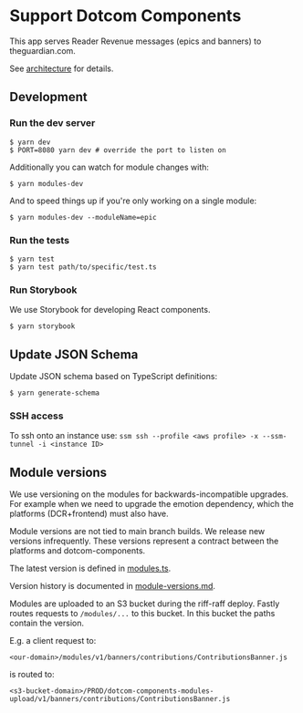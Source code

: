 # Support Dotcom Components

This app serves Reader Revenue messages (epics and banners) to theguardian.com.

See [architecture](docs/architecture.md) for details.

## Development

### Run the dev server

```
$ yarn dev
$ PORT=8080 yarn dev # override the port to listen on
```

Additionally you can watch for module changes with:

`$ yarn modules-dev`

And to speed things up if you're only working on a single module:

`$ yarn modules-dev --moduleName=epic`

### Run the tests

```
$ yarn test
$ yarn test path/to/specific/test.ts
```

### Run Storybook

We use Storybook for developing React components.

```
$ yarn storybook
```

## Update JSON Schema

Update JSON schema based on TypeScript definitions:

```
$ yarn generate-schema
```

### SSH access
To ssh onto an instance use:
`ssm ssh --profile <aws profile> -x --ssm-tunnel -i <instance ID>`

## Module versions

We use versioning on the modules for backwards-incompatible upgrades. For example when we need to upgrade the emotion dependency, which the platforms (DCR+frontend) must also have.

Module versions are not tied to main branch builds. We release new versions infrequently. These versions represent a contract between the platforms and dotcom-components.

The latest version is defined in [modules.ts](src/modules.ts).

Version history is documented in [module-versions.md](/module-versions.md).

Modules are uploaded to an S3 bucket during the riff-raff deploy. Fastly routes requests to `/modules/...` to this bucket. In this bucket the paths contain the version.

E.g. a client request to:

`<our-domain>/modules/v1/banners/contributions/ContributionsBanner.js`

is routed to:

`<s3-bucket-domain>/PROD/dotcom-components-modules-upload/v1/banners/contributions/ContributionsBanner.js` 
